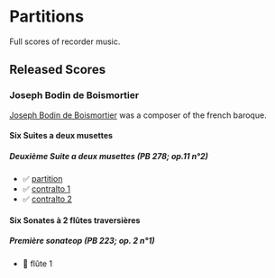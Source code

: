# Partitions

Full scores of recorder music.

## Released Scores

### Joseph Bodin de Boismortier

[Joseph Bodin de Boismortier][boismortier] was a composer of the french baroque.

#### Six Suites a deux musettes
##### Deuxième Suite a deux musettes (PB 278; op.11 n°2)

* ✅ [partition][bp278-partition]
* ✅ [contralto 1][bp278-ca1]
* ✅ [contralto 2][bp278-ca1]

#### Six Sonates à 2 flûtes traversières
##### Première sonateop (PB 223; op. 2 n°1)

* 🚧 flûte 1


[boismortier]: <https://en.wikipedia.org/wiki/Joseph_Bodin_de_Boismortier>
[bp278-ca1]: <https://github.com/HolgerPeters/partitions/releases/download/v2024-06-15/boismortier-bp278-ca1.pdf>
[bp278-ca2]: <https://github.com/HolgerPeters/partitions/releases/download/v2024-06-15/boismortier-bp278-ca2.pdf>
[bp278-partition]: <https://github.com/HolgerPeters/partitions/releases/download/v2024-06-15/boismortier-bp278-partition.pdf>

